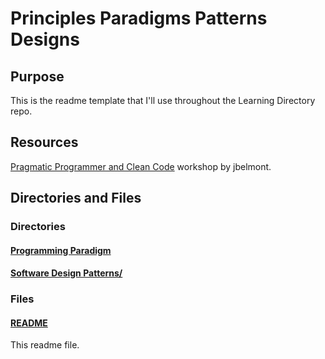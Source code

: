 # Principles Paradigms Patterns Designs

## Purpose

This is the readme template that I'll use throughout the Learning Directory repo.

## Resources

[Pragmatic Programmer and Clean Code](https://github.com/jbelmont/pragmatic-programmer-and-clean-code-workshop) workshop by jbelmont.

## Directories and Files

### Directories

#### [Programming Paradigm](./ProgrammingParadigm/)

#### [Software Design Patterns/](./SoftwareDesignPatterns/)

### Files

#### [README](./README.md)

This readme file.
